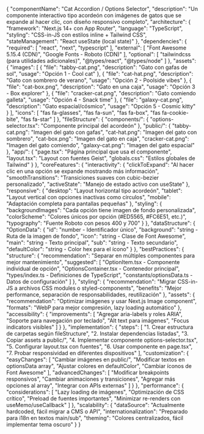 {
  "componentName": "Cat Accordion / Options Selector",
  "description": "Un componente interactivo tipo acordeón con imágenes de gatos que se expande al hacer clic, con diseño responsivo completo",
  "architecture": {
    "framework": "Next.js 14+ con App Router",
    "language": "TypeScript",
    "styling": "CSS-in-JS con estilos inline + Tailwind CSS",
    "stateManagement": "React useState (local state)"
  },
  "dependencies": {
    "required": [
      "react",
      "next",
      "typescript"
    ],
    "external": [
      "Font Awesome 5.15.4 (CDN)",
      "Google Fonts - Roboto (CDN)"
    ],
    "optional": [
      "tailwindcss (para utilidades adicionales)",
      "@types/react",
      "@types/node"
    ]
  },
  "assets": {
    "images": [
      {
        "file": "tabby-cat.png",
        "description": "Gato con gafas de sol",
        "usage": "Opción 1 - Cool cat"
      },
      {
        "file": "cat-hat.png", 
        "description": "Gato con sombrero de verano",
        "usage": "Opción 2 - Poolside vibes"
      },
      {
        "file": "cat-box.png",
        "description": "Gato en una caja",
        "usage": "Opción 3 - Box explorer"
      },
      {
        "file": "cracker-cat.png",
        "description": "Gato comiendo galleta",
        "usage": "Opción 4 - Snack time"
      },
      {
        "file": "galaxy-cat.png",
        "description": "Gato espacial/cósmico",
        "usage": "Opción 5 - Cosmic kitty"
      }
    ],
    "icons": [
      "fas fa-glasses",
      "fas fa-sun", 
      "fas fa-box",
      "fas fa-cookie-bite",
      "fas fa-star"
    ]
  },
  "fileStructure": {
    "components/": {
      "options-selector.tsx": "Componente principal del acordeón"
    },
    "public/": {
      "tabby-cat.png": "Imagen del gato con gafas",
      "cat-hat.png": "Imagen del gato con sombrero",
      "cat-box.png": "Imagen del gato en caja",
      "cracker-cat.png": "Imagen del gato comiendo",
      "galaxy-cat.png": "Imagen del gato espacial"
    },
    "app/": {
      "page.tsx": "Página principal que usa el componente",
      "layout.tsx": "Layout con fuentes Geist",
      "globals.css": "Estilos globales de Tailwind"
    }
  },
  "coreFeatures": {
    "interactivity": {
      "clickToExpand": "Al hacer clic en una opción se expande mostrando más información",
      "smoothTransitions": "Transiciones suaves con cubic-bezier personalizado",
      "activeState": "Manejo de estado activo con useState"
    },
    "responsive": {
      "desktop": "Layout horizontal tipo acordeón",
      "tablet": "Layout vertical con opciones inactivas como círculos",
      "mobile": "Adaptación completa para pantallas pequeñas"
    },
    "styling": {
      "backgroundImages": "Cada opción tiene imagen de fondo personalizada",
      "colorScheme": "Colores únicos por opción (#ED5565, #FC6E51, etc.)",
      "typography": "Fuente Roboto con pesos 400 y 700"
    }
  },
  "dataStructure": {
    "OptionData": {
      "id": "number - Identificador único",
      "background": "string - Ruta de la imagen de fondo",
      "icon": "string - Clase de Font Awesome",
      "main": "string - Texto principal",
      "sub": "string - Texto secundario",
      "defaultColor": "string - Color hex para el ícono"
    }
  },
  "bestPractices": {
    "structure": {
      "recommendation": "Separar en múltiples componentes para mejor mantenimiento",
      "suggested": [
        "OptionItem.tsx - Componente individual de opción",
        "OptionsContainer.tsx - Contenedor principal",
        "types/index.ts - Definiciones de TypeScript",
        "constants/optionsData.ts - Datos de configuración"
      ]
    },
    "styling": {
      "recommendation": "Migrar CSS-in-JS a archivos CSS modules o styled-components",
      "benefits": "Mejor performance, separación de responsabilidades, reutilización"
    },
    "assets": {
      "recommendation": "Optimizar imágenes y usar Next.js Image component",
      "formats": "WebP para mejor compresión, lazy loading automático"
    },
    "accessibility": {
      "improvements": [
        "Agregar aria-labels y roles ARIA",
        "Soporte para navegación por teclado",
        "Alt text para imágenes",
        "Focus indicators visibles"
      ]
    }
  },
  "implementation": {
    "steps": [
      "1. Crear estructura de carpetas según fileStructure",
      "2. Instalar dependencias listadas",
      "3. Copiar assets a public/",
      "4. Implementar componente options-selector.tsx",
      "5. Configurar layout.tsx con fuentes",
      "6. Usar componente en page.tsx",
      "7. Probar responsividad en diferentes dispositivos"
    ],
    "customization": {
      "easyChanges": [
        "Cambiar imágenes en public/",
        "Modificar textos en optionsData array",
        "Ajustar colores en defaultColor",
        "Cambiar íconos de Font Awesome"
      ],
      "advancedChanges": [
        "Modificar breakpoints responsivos",
        "Cambiar animaciones y transiciones",
        "Agregar más opciones al array",
        "Integrar con APIs externas"
      ]
    }
  },
  "performance": {
    "considerations": [
      "Lazy loading de imágenes",
      "Optimización de CSS crítico",
      "Preload de fuentes importantes",
      "Minimizar re-renders con useMemo/useCallback"
    ]
  },
  "scalability": {
    "dataSource": "Actualmente hardcoded, fácil migrar a CMS o API",
    "internationalization": "Preparado para i18n en textos main/sub",
    "theming": "Colores centralizados, fácil implementar tema oscuro"
  }
}